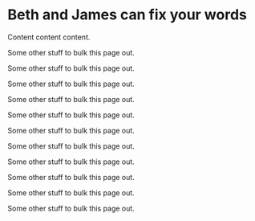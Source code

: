 # Beth and James can fix your words

Content content content.

Some other stuff to bulk this page out.

Some other stuff to bulk this page out.

Some other stuff to bulk this page out.

Some other stuff to bulk this page out.

Some other stuff to bulk this page out.

Some other stuff to bulk this page out.

Some other stuff to bulk this page out.

Some other stuff to bulk this page out.

Some other stuff to bulk this page out.

Some other stuff to bulk this page out.

Some other stuff to bulk this page out.
